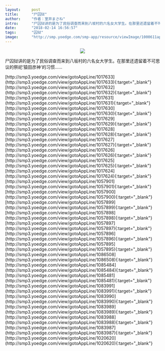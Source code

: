 ```yaml
---
layout:     post
title:      "尸囚狱"
author:     "作者：室井まさね"
intro:      "尸囚狱讲的是为了民俗调查而来到八坂村的六名女大学生。在那里还遗留着不可思议的祭祀‘猿田彦神'的习惯……"
date:       "2018-02-14 16:56:57"
tags:       "囚狱"
image:      "http://smp.yoedge.com/smp-app/resource/viewImage/1000611appline.png"
---
```

<div style="text-align: center">
<p><img src="http://smp.yoedge.com/smp-app/resource/viewImage/1000611appline.png"/></p>
</div>
<p class="post-meta">
<span>尸囚狱讲的是为了民俗调查而来到八坂村的六名女大学生。在那里还遗留着不可思议的祭祀‘猿田彦神'的习惯……</span>
</p>
[http://smp3.yoedge.com/view/gotoAppLine/1017633](http://smp3.yoedge.com/view/gotoAppLine/1017633){:target="_blank"}
[http://smp3.yoedge.com/view/gotoAppLine/1017632](http://smp3.yoedge.com/view/gotoAppLine/1017632){:target="_blank"}
[http://smp3.yoedge.com/view/gotoAppLine/1017631](http://smp3.yoedge.com/view/gotoAppLine/1017631){:target="_blank"}
[http://smp3.yoedge.com/view/gotoAppLine/1017630](http://smp3.yoedge.com/view/gotoAppLine/1017630){:target="_blank"}
[http://smp3.yoedge.com/view/gotoAppLine/1017629](http://smp3.yoedge.com/view/gotoAppLine/1017629){:target="_blank"}
[http://smp3.yoedge.com/view/gotoAppLine/1017628](http://smp3.yoedge.com/view/gotoAppLine/1017628){:target="_blank"}
[http://smp3.yoedge.com/view/gotoAppLine/1017627](http://smp3.yoedge.com/view/gotoAppLine/1017627){:target="_blank"}
[http://smp3.yoedge.com/view/gotoAppLine/1017626](http://smp3.yoedge.com/view/gotoAppLine/1017626){:target="_blank"}
[http://smp3.yoedge.com/view/gotoAppLine/1017625](http://smp3.yoedge.com/view/gotoAppLine/1017625){:target="_blank"}
[http://smp3.yoedge.com/view/gotoAppLine/1017624](http://smp3.yoedge.com/view/gotoAppLine/1017624){:target="_blank"}
[http://smp3.yoedge.com/view/gotoAppLine/1057901](http://smp3.yoedge.com/view/gotoAppLine/1057901){:target="_blank"}
[http://smp3.yoedge.com/view/gotoAppLine/1057900](http://smp3.yoedge.com/view/gotoAppLine/1057900){:target="_blank"}
[http://smp3.yoedge.com/view/gotoAppLine/1057899](http://smp3.yoedge.com/view/gotoAppLine/1057899){:target="_blank"}
[http://smp3.yoedge.com/view/gotoAppLine/1057898](http://smp3.yoedge.com/view/gotoAppLine/1057898){:target="_blank"}
[http://smp3.yoedge.com/view/gotoAppLine/1057897](http://smp3.yoedge.com/view/gotoAppLine/1057897){:target="_blank"}
[http://smp3.yoedge.com/view/gotoAppLine/1057896](http://smp3.yoedge.com/view/gotoAppLine/1057896){:target="_blank"}
[http://smp3.yoedge.com/view/gotoAppLine/1057895](http://smp3.yoedge.com/view/gotoAppLine/1057895){:target="_blank"}
[http://smp3.yoedge.com/view/gotoAppLine/1086508](http://smp3.yoedge.com/view/gotoAppLine/1086508){:target="_blank"}
[http://smp3.yoedge.com/view/gotoAppLine/1085484](http://smp3.yoedge.com/view/gotoAppLine/1085484){:target="_blank"}
[http://smp3.yoedge.com/view/gotoAppLine/1085481](http://smp3.yoedge.com/view/gotoAppLine/1085481){:target="_blank"}
[http://smp3.yoedge.com/view/gotoAppLine/1083991](http://smp3.yoedge.com/view/gotoAppLine/1083991){:target="_blank"}
[http://smp3.yoedge.com/view/gotoAppLine/1083990](http://smp3.yoedge.com/view/gotoAppLine/1083990){:target="_blank"}
[http://smp3.yoedge.com/view/gotoAppLine/1083989](http://smp3.yoedge.com/view/gotoAppLine/1083989){:target="_blank"}
[http://smp3.yoedge.com/view/gotoAppLine/1083988](http://smp3.yoedge.com/view/gotoAppLine/1083988){:target="_blank"}
[http://smp3.yoedge.com/view/gotoAppLine/1083987](http://smp3.yoedge.com/view/gotoAppLine/1083987){:target="_blank"}
[http://smp3.yoedge.com/view/gotoAppLine/1020620](http://smp3.yoedge.com/view/gotoAppLine/1020620){:target="_blank"}



